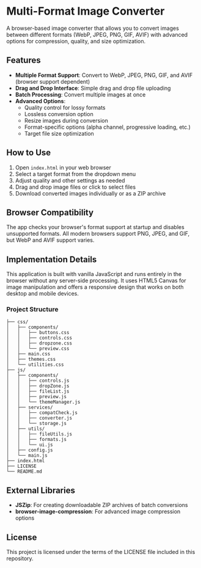 # Multi-Format Image Converter

A browser-based image converter that allows you to convert images between different formats (WebP, JPEG, PNG, GIF, AVIF) with advanced options for compression, quality, and size optimization.

## Features

- **Multiple Format Support**: Convert to WebP, JPEG, PNG, GIF, and AVIF (browser support dependent)
- **Drag and Drop Interface**: Simple drag and drop file uploading
- **Batch Processing**: Convert multiple images at once
- **Advanced Options**:
  - Quality control for lossy formats
  - Lossless conversion option
  - Resize images during conversion
  - Format-specific options (alpha channel, progressive loading, etc.)
  - Target file size optimization

## How to Use

1. Open `index.html` in your web browser
2. Select a target format from the dropdown menu
3. Adjust quality and other settings as needed
4. Drag and drop image files or click to select files
5. Download converted images individually or as a ZIP archive

## Browser Compatibility

The app checks your browser's format support at startup and disables unsupported formats. All modern browsers support PNG, JPEG, and GIF, but WebP and AVIF support varies.

## Implementation Details

This application is built with vanilla JavaScript and runs entirely in the browser without any server-side processing. It uses HTML5 Canvas for image manipulation and offers a responsive design that works on both desktop and mobile devices.

### Project Structure

```
├── css/
│   ├── components/
│   │   ├── buttons.css
│   │   ├── controls.css
│   │   ├── dropzone.css
│   │   └── preview.css
│   ├── main.css
│   ├── themes.css
│   └── utilities.css
├── js/
│   ├── components/
│   │   ├── controls.js
│   │   ├── dropZone.js
│   │   ├── fileList.js
│   │   ├── preview.js
│   │   └── themeManager.js
│   ├── services/
│   │   ├── compatCheck.js
│   │   ├── converter.js
│   │   └── storage.js
│   ├── utils/
│   │   ├── fileUtils.js
│   │   ├── formats.js
│   │   └── ui.js
│   ├── config.js
│   └── main.js
├── index.html
├── LICENSE
└── README.md
```

## External Libraries

- **JSZip**: For creating downloadable ZIP archives of batch conversions
- **browser-image-compression**: For advanced image compression options

## License

This project is licensed under the terms of the LICENSE file included in this repository. 